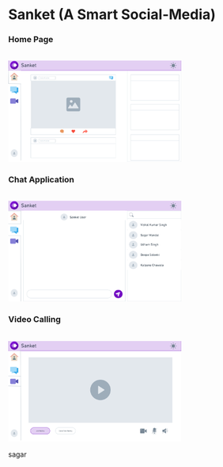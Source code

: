 # Sanket (A Smart Social-Media)

<p align="center">
<h3> Home Page</h3>
 <br>
  <img src=".\src\Components\ReadmeImg\Home.png" width="350" alt="accessibility text">
  <br>
  <h3> Chat Application</h3>
   <br>
   <img src=".\src\Components\ReadmeImg\Chat.png" width="350" alt="accessibility text">
   <br><h3>Video Calling</h3>
    <br>
    <img src=".\src\Components\ReadmeImg\VC.png" width="350" alt="accessibility text">
</p>
sagar